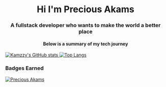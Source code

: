 <h1 align="center">Hi I'm Precious Akams</h1>
<h3 align="center"> A fullstack developer who wants to make the world a better place </h3>
<h4 align="center"> Below is a summary of my tech journey</h4>

[![Kamzzy's GitHub stats](https://github-readme-stats.vercel.app/api?username=kamzzy&theme=algolia&count_private=true&show_icons=true) ![Top Langs](https://github-readme-stats.vercel.app/api/top-langs/?username=kamzzy&theme=algolia&layout=compact&langs_count=9&count_private=true&show_icons=true)](https://github.com/kamzzy/README.md)
<h3>Badges Earned </h3>
<p align="left"> <a href="https://github.com/ryo-ma/github-profile-trophy"><img src="https://github-profile-trophy.vercel.app/?username=kamzzy&theme=algolia&row=1&column=6" alt="Precious Akams" /></a> </p>

<!-- 
<p><img src="https://github-readme-streak-stats.herokuapp.com/?user=kamzzy&theme=algolia" alt="tedlivist" /></p>
[![Readme Card](https://github-readme-stats.vercel.app/api/pin/?username=kamzzy&repo=leaderboardApp&theme=algolia)](https://github.com/kamzzy/leaderboardApp/#readme)
 -->
